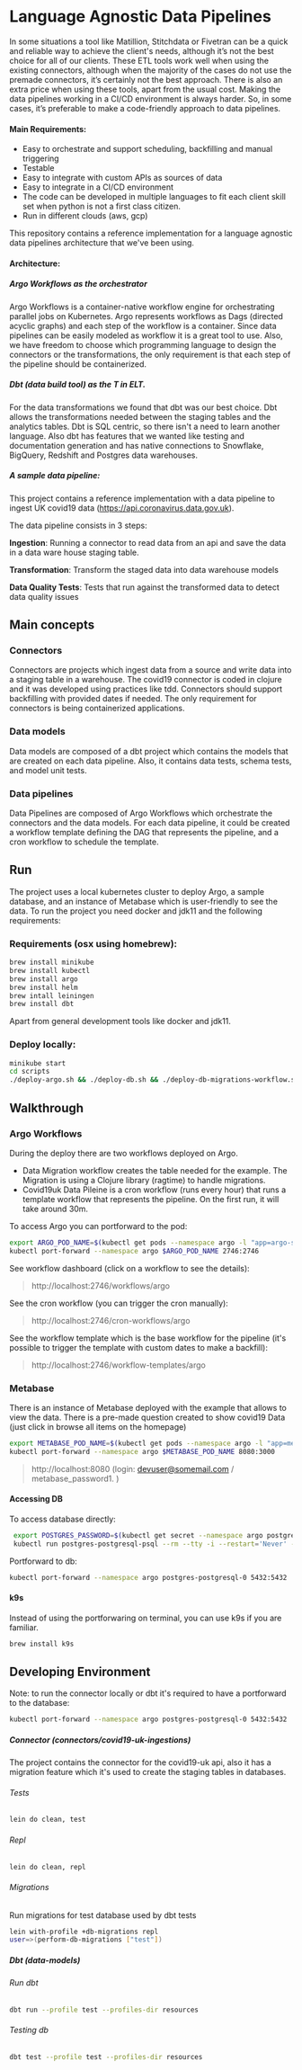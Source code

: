 # Language Agnostic Data Pipelines

In some situations a tool like Matillion, Stitchdata or Fivetran can be a quick and reliable way to achieve the client's needs, although it’s not the best choice for all of our clients. 
These ETL tools work  well when using the existing connectors, although when the majority of the cases do not use the premade connectors, it’s certainly not the best approach. There is also an extra price when using these tools, apart from the usual cost. Making the data pipelines working in a CI/CD environment is always harder. So, in some cases, it’s preferable to make a code-friendly approach to data pipelines.

#### Main Requirements:   
- Easy to orchestrate and support scheduling, backfilling and manual triggering
- Testable
- Easy to integrate with custom APIs as sources of data
- Easy to integrate in a CI/CD environment
- The code can be developed in multiple languages to fit each client skill set when python is not a first class citizen. 
- Run in different clouds (aws, gcp)

This repository contains a reference implementation for a language agnostic data pipelines architecture that we've been using. 


#### Architecture:

##### Argo Workflows as the orchestrator
Argo Workflows is a container-native workflow engine for orchestrating parallel jobs on Kubernetes. Argo represents workflows as Dags (directed acyclic graphs) and each step of the workflow is a container. Since data pipelines can be easily modeled as workflow it is a great tool to use. Also, we have freedom to choose which programming language to design the connectors or the transformations, the only requirement is that each step of the pipeline should be containerized.

##### Dbt (data build tool) as the T in ELT. 
For the data transformations we found that dbt was our best choice. Dbt allows the transformations needed between the staging tables and the analytics tables. Dbt is SQL centric, so there isn't a need to learn another language. Also dbt has features that we wanted like testing and documentation generation and has native connections to Snowflake, BigQuery, Redshift and Postgres data warehouses. 

##### A sample data pipeline:

This project contains a reference implementation with a data pipeline to ingest UK covid19 data (https://api.coronavirus.data.gov.uk). 

The data pipeline consists in 3 steps:

**Ingestion**: Running a connector to read data from an api and save the data in a data ware house staging table.

**Transformation**: Transform the staged data into data warehouse models

**Data Quality Tests**: Tests that run against the transformed data to detect data quality issues


## Main concepts

### Connectors
Connectors are projects which ingest data from a source and write data into a staging table in a warehouse.
The covid19 connector is coded in clojure and it was developed using practices like tdd. 
Connectors should support backfilling with provided dates if needed.
The only requirement for connectors is being containerized applications.

### Data models
Data models are composed of a dbt project which contains the models that are created on each data pipeline. Also, it contains data tests, schema tests, and model unit tests.

### Data pipelines
Data Pipelines are composed of Argo Workflows which orchestrate the connectors and the data models. 
For each data pipeline, it could be created a workflow template defining the DAG that represents the pipeline, and a cron workflow to schedule the template.

## Run
The project uses a local kubernetes cluster to deploy Argo, a sample database, and an instance of Metabase which is user-friendly to see the data.
To run the project you need docker and jdk11 and the following requirements:

### Requirements (osx using homebrew):
```bash
brew install minikube
brew install kubectl
brew install argo
brew install helm
brew intall leiningen
brew install dbt
```
Apart from general development tools like docker and jdk11.

### Deploy locally:

```bash
minikube start
cd scripts
./deploy-argo.sh && ./deploy-db.sh && ./deploy-db-migrations-workflow.sh && ./deploy-covid19-workflow.sh && ./deploy-metabase.sh
```

## Walkthrough


### Argo Workflows 

During the deploy there are two workflows deployed on Argo.
 - Data Migration workflow creates the table needed for the example. The Migration is using a Clojure library (ragtime) to handle migrations.
 - Covid19uk Data Pileine is a cron workflow (runs every hour) that runs a template workflow that represents the pipeline. On the first run, it will take around 30m.

 To access Argo you can portforward to the pod:

 ```bash
export ARGO_POD_NAME=$(kubectl get pods --namespace argo -l "app=argo-server" -o jsonpath="{.items[0].metadata.name}")
kubectl port-forward --namespace argo $ARGO_POD_NAME 2746:2746
```

See workflow dashboard (click on a workflow to see the details):

> http://localhost:2746/workflows/argo

See the cron workflow (you can trigger the cron manually):

> http://localhost:2746/cron-workflows/argo

See the workflow template which is the base workflow for the pipeline (it's possible to trigger the template with custom dates to make a backfill):

> http://localhost:2746/workflow-templates/argo


### Metabase 

There is an instance of Metabase deployed with the example that allows to view the data. There is a pre-made
question created to show covid19 Data (just click in browse all items on the homepage)

```bash
export METABASE_POD_NAME=$(kubectl get pods --namespace argo -l "app=metabase,release=metabase" -o jsonpath="{.items[0].metadata.name}")
kubectl port-forward --namespace argo $METABASE_POD_NAME 8080:3000
```

> http://localhost:8080 (login: devuser@somemail.com / metabase_password1. )


#### Accessing DB

To access database directly:

```bash
 export POSTGRES_PASSWORD=$(kubectl get secret --namespace argo postgres-postgresql -o jsonpath="{.data.postgresql-password}" | base64 --decode)
 kubectl run postgres-postgresql-psql --rm --tty -i --restart='Never' --namespace argo --image docker.io/bitnami/postgresql:11.11.0-debian-10-r31 --env="PGPASSWORD=$POSTGRES_PASSWORD" --command -- psql --host postgres-postgresql -U covid19_user -d covid19_dev -p 5432
```

Portforward to db:
```bash
kubectl port-forward --namespace argo postgres-postgresql-0 5432:5432
```

#### k9s
Instead of using the portforwaring on terminal, you can use k9s if you are familiar.

```bash
brew install k9s
```

## Developing Environment

Note: to run the connector locally or dbt it's required to have a portforward to the database:

```bash
kubectl port-forward --namespace argo postgres-postgresql-0 5432:5432
```

##### Connector (connectors/covid19-uk-ingestions)

The project contains the connector for the covid19-uk api, also it has a migration feature which it's used to create the staging tables in databases.

###### Tests

```bash
lein do clean, test
```

###### Repl

```bash
lein do clean, repl
```

###### Migrations

Run migrations for test database used by dbt tests

```bash
lein with-profile +db-migrations repl
user=>(perform-db-migrations ["test"])
```

##### Dbt (data-models)

###### Run dbt

```bash
dbt run --profile test --profiles-dir resources
```

###### Testing db

```bash
dbt test --profile test --profiles-dir resources
```
